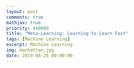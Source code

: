 ```yaml
---
layout: post
comments: true
mathjax: true
priority: 440000
title: "Meta-Learning: Learning to Learn Fast"
tags: [Machine Learning]
excerpt: Machine Learning
img: manhattan.jpg
date: 2019-08-26 00:00:00
---
```



